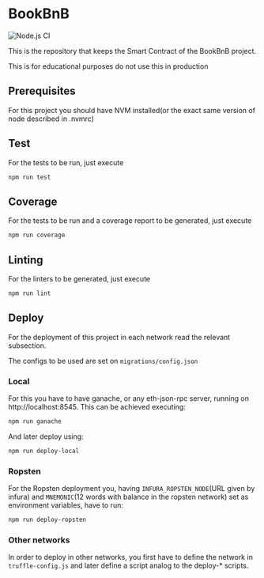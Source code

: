 # BookBnB

![Node.js CI](https://github.com/gonzalpetraglia/bookbnb/workflows/Node.js%20CI/badge.svg?branch=master)

This is the repository that keeps the Smart Contract of the BookBnB project.

This is for educational purposes do not use this in production

## Prerequisites

For this project you should have NVM installed(or the exact same version of node described in .nvmrc)

## Test

For the tests to be run, just execute

```sh
npm run test
```

## Coverage

For the tests to be run and a coverage report to be generated, just execute

```sh
npm run coverage
```

## Linting

For the linters to be generated, just execute

```sh
npm run lint
```

## Deploy

For the deployment of this project in each network read the relevant subsection.

The configs to be used are set on `migrations/config.json`

### Local

For this you have to have ganache, or any eth-json-rpc server, running on http://localhost:8545. This can be achieved executing:

```sh
npm run ganache
```

And later deploy using:

```sh
npm run deploy-local
```

### Ropsten

For the Ropsten deployment you, having `INFURA_ROPSTEN_NODE`(URL given by infura) and `MNEMONIC`(12 words with balance in the ropsten network) set as environment variables, have to run:

```sh
npm run deploy-ropsten
```

### Other networks

In order to deploy in other networks, you first have to define the network in `truffle-config.js` and later define a script analog to the deploy-\* scripts.
